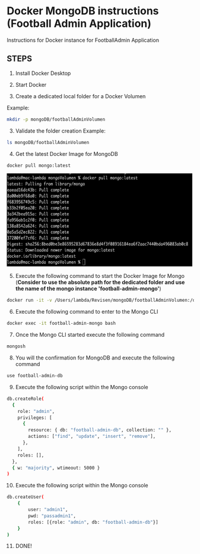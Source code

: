 # Docker MongoDB instructions (Football Admin Application)

Instructions for Docker instance for FootballAdmin Application

## STEPS

1. Install Docker Desktop

2. Start Docker

3. Create a dedicated local folder for a Docker Volumen

Example:
```sh
mkdir -p mongoDB/footballAdminVolumen
```

3. Validate the folder creation
Example:
```sh
ls mongoDB/footballAdminVolumen
```

4. Get the latest Docker Image for MongoDB
```sh
docker pull mongo:latest
```
<img src="https://github.com/georgeous497git/dockerMongoFootballAdmin/blob/develop/images/4-mongoPull.png" width="500" height="250">


5. Execute the following command to start the Docker Image for Mongo (**Consider to use the absolute path for the dedicated folder and use the name of the mongo instance 'football-admin-mongo'**)
```sh
docker run -it -v /Users/lambda/Revisen/mongoDB/footballAdminVolumen:/data/db -p 27017:27017 --name football-admin-mongo -d mongo
```

6. Execute the following command to enter to the Mongo CLI
```sh
docker exec -it football-admin-mongo bash
```

7. Once the Mongo CLI started execute the following command
```sh
mongosh
```

8. You will the confirmation for MongoDB and execute the following command
```sh
use football-admin-db
```

9. Execute the following script within the Mongo console
```sh
db.createRole(
  {
    role: "admin",
    privileges: [
      {
        resource: { db: "football-admin-db", collection: "" },
        actions: ["find", "update", "insert", "remove"],
      },
    ],
    roles: [],
  },
  { w: "majority", wtimeout: 5000 }
)
```

10. Execute the following script within the Mongo console
```sh
db.createUser(
    {
        user: "admin1",
        pwd: "passadmin1",
        roles: [{role: "admin", db: "football-admin-db"}]
    }
)
```

11. DONE!

